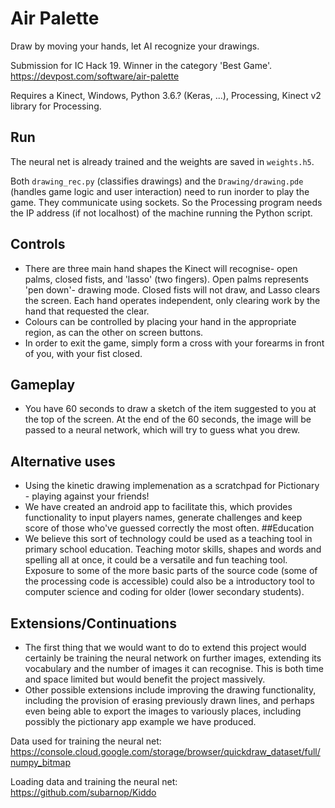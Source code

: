 # Air Palette

Draw by moving your hands, let AI recognize your drawings. 


Submission for IC Hack 19. Winner in the category 'Best Game'.
https://devpost.com/software/air-palette

Requires a Kinect, Windows, Python 3.6.? (Keras, ...), Processing, Kinect v2 library for Processing.

## Run 
The neural net is already trained and the weights are saved in ```weights.h5```.

Both ``` drawing_rec.py ``` (classifies drawings) and the ```Drawing/drawing.pde``` (handles game logic and user interaction) need to run inorder to play the game. They communicate using sockets. So the Processing program needs the IP address (if not localhost) of the machine running the Python script. 

## Controls
- There are three main hand shapes the Kinect will recognise- open palms, closed fists, and 'lasso' (two fingers). Open palms represents 'pen down'- drawing mode. Closed fists will not draw, and Lasso clears the screen. Each hand operates independent, only clearing work by the hand that requested the clear. 
- Colours can be controlled  by placing your hand in the appropriate region, as can the other on screen buttons. 
- In order to exit the game, simply form a cross with your forearms in front of you, with your fist closed.

## Gameplay
- You have 60 seconds to draw a sketch of the item suggested to you at the top of the screen. At the end of the 60 seconds, the image will be passed to a neural network, which will try to guess what you drew. 

## Alternative uses
- Using the kinetic drawing implemenation as a scratchpad for Pictionary - playing against your friends! 
- We have created an android app to facilitate this, which provides functionality to input players names, generate challenges and keep score of those who've guessed correctly the most often.
##Education
- We believe this sort of technology could be used as a teaching tool in primary school education. Teaching motor skills, shapes and words and spelling all at once, it could be a versatile and fun teaching tool. Exposure to some of the more basic parts of the source code (some of the processing code is accessible) could also be a introductory tool to computer science and coding for older (lower secondary students).

## Extensions/Continuations
- The first thing that we would want to do to extend this project would certainly be training the neural network on further images, extending its vocabulary and the number of images it can recognise. This is both time and space limited but would benefit the project massively. 
- Other possible extensions include improving the drawing functionality, including the provision of erasing previously drawn lines, and perhaps even being able to export the images to variously places, including possibly the pictionary app example we have produced. 


Data used for training the neural net: https://console.cloud.google.com/storage/browser/quickdraw_dataset/full/numpy_bitmap 

Loading data and training the neural net: https://github.com/subarnop/Kiddo

